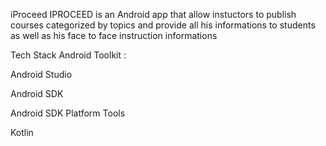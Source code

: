 iProceed
IPROCEED is an Android app that allow instuctors to publish courses categorized by topics and provide all his informations to students as well as his face to face instruction informations

Tech Stack
Android Toolkit :

Android Studio

Android SDK

Android SDK Platform Tools

Kotlin
